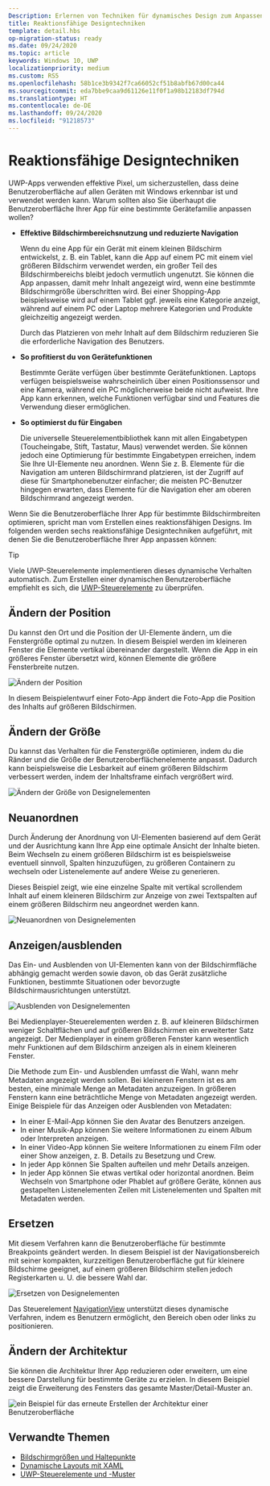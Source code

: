 ```yaml
---
Description: Erlernen von Techniken für dynamisches Design zum Anpassen deiner App für einzelne Geräte
title: Reaktionsfähige Designtechniken
template: detail.hbs
op-migration-status: ready
ms.date: 09/24/2020
ms.topic: article
keywords: Windows 10, UWP
localizationpriority: medium
ms.custom: RS5
ms.openlocfilehash: 58b1ce3b9342f7ca66052cf51b8abfb67d00ca44
ms.sourcegitcommit: eda7bbe9caa9d61126e11f0f1a98b12183df794d
ms.translationtype: HT
ms.contentlocale: de-DE
ms.lasthandoff: 09/24/2020
ms.locfileid: "91218573"
---
```

# <a name="responsive-design-techniques"></a>Reaktionsfähige Designtechniken

UWP-Apps verwenden effektive Pixel, um sicherzustellen, dass deine Benutzeroberfläche auf allen Geräten mit Windows erkennbar ist und verwendet werden kann. Warum sollten also Sie überhaupt die Benutzeroberfläche Ihrer App für eine bestimmte Gerätefamilie anpassen wollen?

- **Effektive Bildschirmbereichsnutzung und reduzierte Navigation**

    Wenn du eine App für ein Gerät mit einem kleinen Bildschirm entwickelst, z. B. ein Tablet, kann die App auf einem PC mit einem viel größeren Bildschirm verwendet werden, ein großer Teil des Bildschirmbereichs bleibt jedoch vermutlich ungenutzt. Sie können die App anpassen, damit mehr Inhalt angezeigt wird, wenn eine bestimmte Bildschirmgröße überschritten wird. Bei einer Shopping-App beispielsweise wird auf einem Tablet ggf. jeweils eine Kategorie anzeigt, während auf einem PC oder Laptop mehrere Kategorien und Produkte gleichzeitig angezeigt werden.

    Durch das Platzieren von mehr Inhalt auf dem Bildschirm reduzieren Sie die erforderliche Navigation des Benutzers.

- **So profitierst du von Gerätefunktionen**

    Bestimmte Geräte verfügen über bestimmte Gerätefunktionen. Laptops verfügen beispielsweise wahrscheinlich über einen Positionssensor und eine Kamera, während ein PC möglicherweise beide nicht aufweist. Ihre App kann erkennen, welche Funktionen verfügbar sind und Features die Verwendung dieser ermöglichen.

- **So optimierst du für Eingaben**

    Die universelle Steuerelementbibliothek kann mit allen Eingabetypen (Toucheingabe, Stift, Tastatur, Maus) verwendet werden. Sie können jedoch eine Optimierung für bestimmte Eingabetypen erreichen, indem Sie Ihre UI-Elemente neu anordnen. Wenn Sie z. B. Elemente für die Navigation am unteren Bildschirmrand platzieren, ist der Zugriff auf diese für Smartphonebenutzer einfacher; die meisten PC-Benutzer hingegen erwarten, dass Elemente für die Navigation eher am oberen Bildschirmrand angezeigt werden.

Wenn Sie die Benutzeroberfläche Ihrer App für bestimmte Bildschirmbreiten optimieren, spricht man vom Erstellen eines reaktionsfähigen Designs. Im folgenden werden sechs reaktionsfähige Designtechniken aufgeführt, mit denen Sie die Benutzeroberfläche Ihrer App anpassen können:

>[!TIP]
> Viele UWP-Steuerelemente implementieren dieses dynamische Verhalten automatisch. Zum Erstellen einer dynamischen Benutzeroberfläche empfiehlt es sich, die [UWP-Steuerelemente](../controls-and-patterns/index.md) zu überprüfen.

## <a name="reposition"></a>Ändern der Position

Du kannst den Ort und die Position der UI-Elemente ändern, um die Fenstergröße optimal zu nutzen. In diesem Beispiel werden im kleineren Fenster die Elemente vertikal übereinander dargestellt. Wenn die App in ein größeres Fenster übersetzt wird, können Elemente die größere Fensterbreite nutzen.

![Ändern der Position](images/rsp-design/rspd-reposition2.gif)

In diesem Beispielentwurf einer Foto-App ändert die Foto-App die Position des Inhalts auf größeren Bildschirmen.

## <a name="resize"></a>Ändern der Größe

Du kannst das Verhalten für die Fenstergröße optimieren, indem du die Ränder und die Größe der Benutzeroberflächenelemente anpasst. Dadurch kann beispielsweise die Lesbarkeit auf einem größeren Bildschirm verbessert werden, indem der Inhaltsframe einfach vergrößert wird.

![Ändern der Größe von Designelementen](images/rsp-design/rspd-resize2.gif)

## <a name="reflow"></a>Neuanordnen

Durch Änderung der Anordnung von UI-Elementen basierend auf dem Gerät und der Ausrichtung kann Ihre App eine optimale Ansicht der Inhalte bieten. Beim Wechseln zu einem größeren Bildschirm ist es beispielsweise eventuell sinnvoll, Spalten hinzuzufügen, zu größeren Containern zu wechseln oder Listenelemente auf andere Weise zu generieren.

Dieses Beispiel zeigt, wie eine einzelne Spalte mit vertikal scrollendem Inhalt auf einem kleineren Bildschirm zur Anzeige von zwei Textspalten auf einem größeren Bildschirm neu angeordnet werden kann.

![Neuanordnen von Designelementen](images/rsp-design/rspd_reflow.gif)

## <a name="showhide"></a>Anzeigen/ausblenden

Das Ein- und Ausblenden von UI-Elementen kann von der Bildschirmfläche abhängig gemacht werden sowie davon, ob das Gerät zusätzliche Funktionen, bestimmte Situationen oder bevorzugte Bildschirmausrichtungen unterstützt.

![Ausblenden von Designelementen](images/rsp-design/rspd-revealhide.gif)

Bei Medienplayer-Steuerelementen werden z. B. auf kleineren Bildschirmen weniger Schaltflächen und auf größeren Bildschirmen ein erweiterter Satz angezeigt. Der Medienplayer in einem größeren Fenster kann wesentlich mehr Funktionen auf dem Bildschirm anzeigen als in einem kleineren Fenster.

Die Methode zum Ein- und Ausblenden umfasst die Wahl, wann mehr Metadaten angezeigt werden sollen. Bei kleineren Fenstern ist es am besten, eine minimale Menge an Metadaten anzuzeigen. In größeren Fenstern kann eine beträchtliche Menge von Metadaten angezeigt werden. Einige Beispiele für das Anzeigen oder Ausblenden von Metadaten:

- In einer E-Mail-App können Sie den Avatar des Benutzers anzeigen.
- In einer Musik-App können Sie weitere Informationen zu einem Album oder Interpreten anzeigen.
- In einer Video-App können Sie weitere Informationen zu einem Film oder einer Show anzeigen, z. B. Details zu Besetzung und Crew.
- In jeder App können Sie Spalten aufteilen und mehr Details anzeigen.
- In jeder App können Sie etwas vertikal oder horizontal anordnen. Beim Wechseln von Smartphone oder Phablet auf größere Geräte, können aus gestapelten Listenelementen Zeilen mit Listenelementen und Spalten mit Metadaten werden.

## <a name="replace"></a>Ersetzen

Mit diesem Verfahren kann die Benutzeroberfläche für bestimmte Breakpoints geändert werden. In diesem Beispiel ist der Navigationsbereich mit seiner kompakten, kurzzeitigen Benutzeroberfläche gut für kleinere Bildschirme geeignet, auf einem größeren Bildschirm stellen jedoch Registerkarten u. U. die bessere Wahl dar.

![Ersetzen von Designelementen](images/rsp-design/rspd-replace.gif)

Das Steuerelement [NavigationView](../controls-and-patterns/navigationview.md) unterstützt dieses dynamische Verfahren, indem es Benutzern ermöglicht, den Bereich oben oder links zu positionieren.

## <a name="re-architect"></a>Ändern der Architektur

Sie können die Architektur Ihrer App reduzieren oder erweitern, um eine bessere Darstellung für bestimmte Geräte zu erzielen. In diesem Beispiel zeigt die Erweiterung des Fensters das gesamte Master/Detail-Muster an.

![ein Beispiel für das erneute Erstellen der Architektur einer Benutzeroberfläche](images/rsp-design/rspd-rearchitect.gif)

## <a name="related-topics"></a>Verwandte Themen

- [Bildschirmgrößen und Haltepunkte](screen-sizes-and-breakpoints-for-responsive-design.md)
- [Dynamische Layouts mit XAML](layouts-with-xaml.md)
- [UWP-Steuerelemente und -Muster](../controls-and-patterns/index.md)
